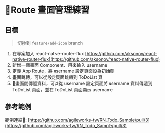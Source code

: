 # Route 畫面管理練習

## 目標

> 切換到 `feature/add-icon` branch

1.  在專案加入 react-native-router-flux [https://github.com/aksonov/react-native-router-flux](https://github.com/aksonov/react-native-router-flux)
2.  新增一個畫面 Component，用來輸入 username
3.  定義 App Route，將 username 設定頁面設為初始頁
4.  畫面跳轉，可以從設定頁面跳轉到 ToDoList 頁
5.  畫面間傳遞資料，可以從 username 設定頁面將 username 資料傳遞到 ToDoList 頁面，並在 ToDoList 頁面顯示 username

## 參考範例

範例連結: [https://github.com/agileworks-tw/RN_Todo_Sample/pull/3](https://github.com/agileworks-tw/RN_Todo_Sample/pull/3)